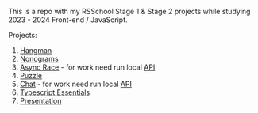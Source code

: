 This is a repo with my RSSchool Stage 1 & Stage 2 projects while studying 2023 - 2024 Front-end / JavaScript.  

Projects:  
1. [Hangman](https://yourunb.github.io/Projects-Frontend-2024/hangman/)
2. [Nonograms](https://yourunb.github.io/Projects-Frontend-2024/nonograms/)
3. [Async Race](https://yourunb.github.io/Projects-Frontend-2024/async-race/) - for work need run local [API](https://github.com/YourunB/async-race-api)
4. [Puzzle](https://yourunb.github.io/Projects-Frontend-2024/puzzle/)
5. [Chat](https://yourunb.github.io/Projects-Frontend-2024/fun-chat/) - for work need run local [API](https://github.com/YourunB/fun-chat-server)
6. [Typescript Essentials](https://yourunb.github.io/Projects-Frontend-2024/typescript-essentials/)
7. [Presentation](https://yourunb.github.io/Projects-Frontend-2024/presentation/)
